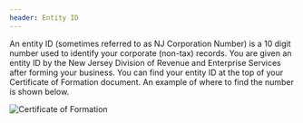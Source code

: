 ```yaml
---
header: Entity ID
---
```


An entity ID (sometimes referred to as NJ Corporation Number) is a 10 digit number used to identify your corporate (non-tax) records. You are given an entity ID by the New Jersey Division of Revenue and Enterprise Services after forming your business. You can find your entity ID at the top of your Certificate of Formation document. An example of where to find the number is shown below.

![Certificate of Formation](https://user-images.githubusercontent.com/78366346/132915314-1a84c7e2-69f7-4433-96bf-d68c8081c085.jpg)
